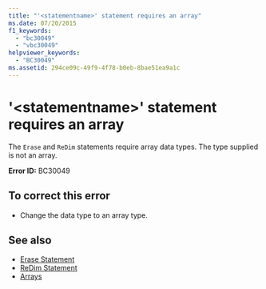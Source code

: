 ```yaml
---
title: "'<statementname>' statement requires an array"
ms.date: 07/20/2015
f1_keywords: 
  - "bc30049"
  - "vbc30049"
helpviewer_keywords: 
  - "BC30049"
ms.assetid: 294ce09c-49f9-4f78-b0eb-8bae51ea9a1c
---
```

# '\<statementname>' statement requires an array
The `Erase` and `ReDim` statements require array data types. The type supplied is not an array.  
  
 **Error ID:** BC30049  
  
## To correct this error  
  
- Change the data type to an array type.  
  
## See also

- [Erase Statement](../language-reference/statements/erase-statement.md)
- [ReDim Statement](../language-reference/statements/redim-statement.md)
- [Arrays](../programming-guide/language-features/arrays/index.md)
